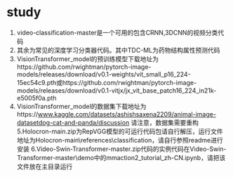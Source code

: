 # study
1. video-classification-master是一个可用的包含CRNN,3DCNN的视频分类代码
2. 其余为常见的深度学习分类器代码。其中TDC-ML为药物结构属性预测代码
3. VisionTransformer_model的预训练模型下载地址为https://github.com/rwightman/pytorch-image-models/releases/download/v0.1-weights/vit_small_p16_224-15ec54c9.pth或https://github.com/rwightman/pytorch-image-models/releases/download/v0.1-vitjx/jx_vit_base_patch16_224_in21k-e5005f0a.pth
4. VisionTransformer_model的数据集下载地址为https://www.kaggle.com/datasets/ashishsaxena2209/animal-image-datasetdog-cat-and-panda/discussion
请注意，数据集需要重构
5.Holocron-main.zip为RepVGG模型的可运行代码包请自行解压，运行文件地址为Holocron-main\references\classification，请自行参照readme进行安装
6.Video-Swin-Transformer-master.zip代码的实例代码在Video-Swin-Transformer-master\demo中的mmaction2_tutorial_zh-CN.ipynb，请把该文件放在主目录运行

